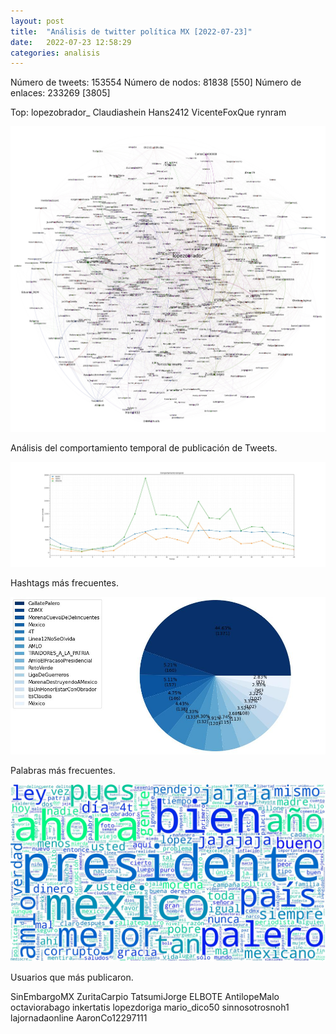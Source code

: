 ```yaml
---
layout: post
title:  "Análisis de twitter política MX [2022-07-23]"
date:   2022-07-23 12:58:29
categories: analisis
---
```


Número de tweets: 153554
Número de nodos: 81838 [550]
Número de enlaces: 233269 [3805]

Top:
lopezobrador_
Claudiashein
Hans2412
VicenteFoxQue
rynram

![red](../assets/img/posts/2022-07-23/net.jpg)

Análisis del comportamiento temporal de publicación de Tweets.

![temporal](../assets/img/posts/2022-07-23/temporal.jpg)

Hashtags más frecuentes.

![hashtags](/assets/img/posts/2022-07-23/hashtags.jpg)

Palabras más frecuentes.

![words](/assets/img/posts/2022-07-23/words.jpg)

Usuarios que más publicaron.

SinEmbargoMX
ZuritaCarpio
TatsumiJorge
ELBOTE
AntilopeMalo
octaviorabago
inkertatis
lopezdoriga
mario_dico50
sinnosotrosnoh1
lajornadaonline
AaronCo12297111